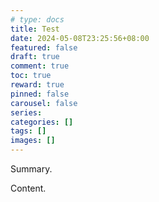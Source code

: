 ```yaml
---
# type: docs 
title: Test
date: 2024-05-08T23:25:56+08:00
featured: false
draft: true
comment: true
toc: true
reward: true
pinned: false
carousel: false
series:
categories: []
tags: []
images: []
---
```


Summary.

<!--more-->

Content.
